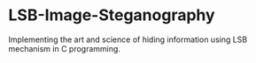 # LSB-Image-Steganography
Implementing the art and science of hiding information using LSB mechanism in C programming.
